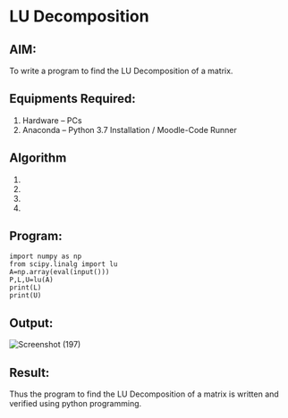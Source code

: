 # LU Decomposition 

## AIM:
To write a program to find the LU Decomposition of a matrix.

## Equipments Required:
1. Hardware – PCs
2. Anaconda – Python 3.7 Installation / Moodle-Code Runner

## Algorithm
1. 
2. 
3. 
4. 

## Program:
```
import numpy as np
from scipy.linalg import lu
A=np.array(eval(input()))
P,L,U=lu(A)
print(L)
print(U)
```

## Output:
![Screenshot (197)](https://github.com/user-attachments/assets/4fa1758f-cda2-4ec4-b44a-40685f4d1b9c)



## Result:
Thus the program to find the LU Decomposition of a matrix is written and verified using python programming.

